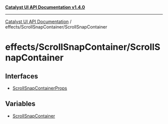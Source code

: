 [**Catalyst UI API Documentation v1.4.0**](../../../README.md)

---

[Catalyst UI API Documentation](../../../README.md) / effects/ScrollSnapContainer/ScrollSnapContainer

# effects/ScrollSnapContainer/ScrollSnapContainer

## Interfaces

- [ScrollSnapContainerProps](interfaces/ScrollSnapContainerProps.md)

## Variables

- [ScrollSnapContainer](variables/ScrollSnapContainer.md)
